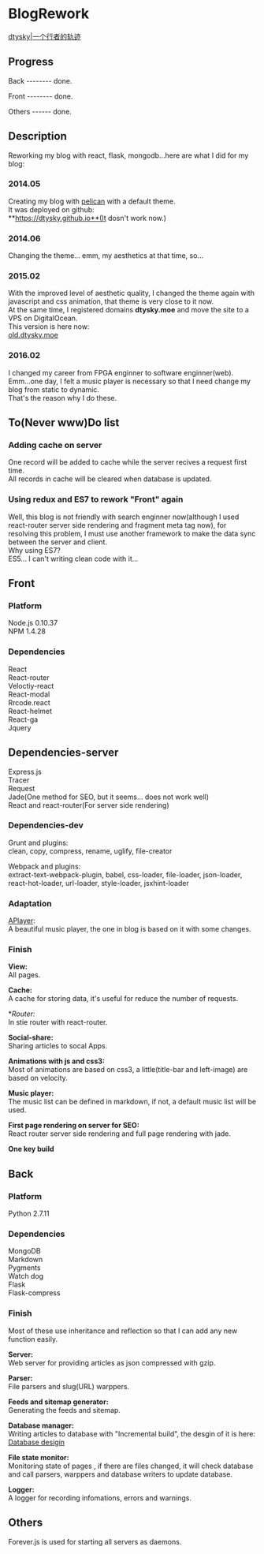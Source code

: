 # BlogRework

[dtysky|一个行者的轨迹](http://dtysky.moe)

## Progress

Back -------- done.  

Front -------- done.  

Others ------ done.  

## Description

Reworking my blog with react, flask, mongodb...here are what I did for my blog:  

### 2014.05

Creating my blog with [pelican](https://github.com/getpelican/pelican) with a default theme.  
It was deployed on github:  
**https://dtysky.github.io**(It dosn't work now.)

### 2014.06

Changing the theme... emm, my aesthetics at that time, so... 

### 2015.02

With the improved level of aesthetic quality, I  changed the theme again with javascript and css animation, that theme is very close to it now.  
At the same time, I registered domains **dtysky.moe** and move the site to a VPS on DigitalOcean.  
This version is here now:  
[old.dtysky.moe](http://old.dtysky.moe)

### 2016.02

I changed my career from FPGA enginner to software enginner(web).  
Emm...one day, I felt a music player is necessary so that I need change my blog from static to dynamic.  
That's the reason why I do these.  

## To(Never www)Do list

### Adding cache on server

One record will be added to cache while the server recives a request first time.  
All records in cache will be cleared when database is updated.

### Using redux and ES7 to rework "Front" again

Well, this blog is not friendly with search enginner now(although I used react-router server side rendering and fragment meta tag now), for resolving this problem, I must use another framework to make the data sync between the server and client.  
Why using ES7?  
ES5... I can't writing clean code with it... 

## Front

### Platform
  
Node.js 0.10.37  
NPM 1.4.28  

### Dependencies
  
React  
React-router  
Veloctiy-react  
React-modal  
Rrcode.react  
React-helmet  
React-ga  
Jquery  

## Dependencies-server

Express.js  
Tracer  
Request  
Jade(One method for SEO, but it seems... does not work well)  
React and react-router(For server side rendering)

### Dependencies-dev

Grunt and plugins:  
clean, copy, compress, rename, uglify, file-creator  

Webpack and plugins:  
extract-text-webpack-plugin, babel, css-loader, file-loader, json-loader, react-hot-loader, url-loader, style-loader, jsxhint-loader

### Adaptation

[APlayer](https://github.com/DIYgod/APlayer):  
A beautiful music player, the one in blog is based on it with some changes.

### Finish

**View:**  
All pages.  

**Cache:**  
A cache for storing data, it's useful for reduce the number of requests.  

**Router:*  
In stie router with react-router.  

**Social-share:**  
Sharing articles to socal Apps.  

**Animations with js and css3:**  
Most of animations are based on css3, a little(title-bar and left-image) are based on velocity.  

**Music player:**  
The music list can be defined in markdown, if not, a default music list will be used.  

**First page rendering on server for SEO:**  
React router server side rendering and full page rendering with jade.  

**One key build**

## Back

### Platform

Python 2.7.11

### Dependencies

MongoDB  
Markdown  
Pygments  
Watch dog  
Flask  
Flask-compress

### Finish

Most of these use  inheritance and reflection  so that I can add any new function easily.

**Server:**  
Web server for providing articles as json compressed with gzip.  

**Parser:**  
File parsers and slug(URL) warppers.  

**Feeds and sitemap generator:**  
Generating the feeds and sitemap.  

**Database manager:**  
Writing articles to database with "Incremental build", the desgin of it is here:  
[Database desigin](https://github.com/dtysky/BlogRework/blob/master/Back/Database.md)  

**File state monitor:**  
Monitoring state of pages , if there are files changed, it will check database and call parsers, warppers and database writers to update database.  

**Logger:**  
A logger for recording infomations, errors and warnings.  

## Others

Forever.js is used for starting all servers as daemons. 